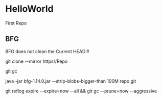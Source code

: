 # HelloWorld
First Repo


## BFG

BFG does not clean the Current HEAD!!! 

git clone --mirror https//Repo

git gc

java -jar bfg-1.14.0.jar --strip-blobs-bigger-than 100M repo.git

git reflog expire --expire=now --all && git gc --prune=now --aggressive

